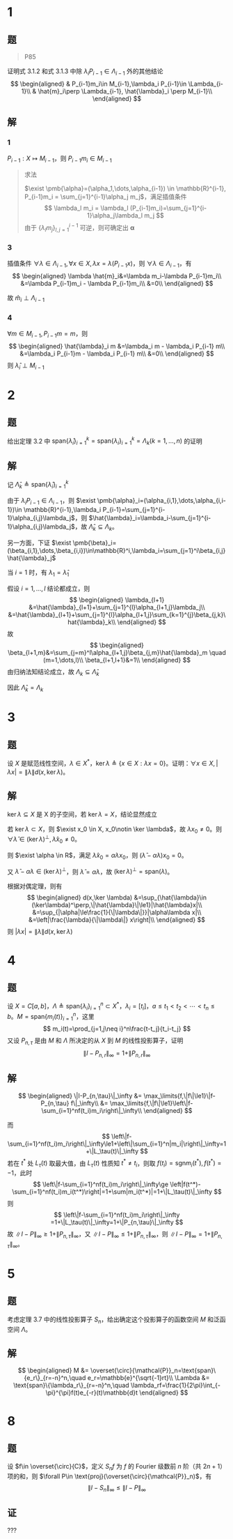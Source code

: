 # 1

## 题

> P85

证明式 3.1.2 和式 3.1.3 中除 $\lambda_iP_{i-1}\in \Lambda_{i-1}$ 外的其他结论
$$
\begin{aligned}
& P_{i-1}m_i\in M_{i-1},\lambda_i P_{i-1}\in \Lambda_{i-1}\\
& \hat{m}_i\perp \Lambda_{i-1}, \hat{\lambda}_i \perp M_{i-1}\\
\end{aligned}
$$

## 解

### 1

$P_{i-1}:X\mapsto M_{i-1}$，则 $P_{i-1}m_i\in M_{i-1}$ 

> 求法
>
> $\exist \pmb{\alpha}=(\alpha_1,\dots,\alpha_{i-1}) \in \mathbb{R}^{i-1},  P_{i-1}m_i = \sum_{j=1}^{i-1}\alpha_j m_j$，满足插值条件
> $$
> \lambda_l m_i = \lambda_l (P_{i-1}m_i)=\sum_{j=1}^{i-1}\alpha_j\lambda_l m_j
> $$
> 由于 $\{\lambda_l m_j\}_{l,j=1}^{i-1}$ 可逆，则可确定出 $\pmb{\alpha}$ 

### 3

插值条件 $\forall \lambda \in \Lambda_{i-1}, \forall x \in X, \lambda x =\lambda(P_{i-1}x)$，则 $\forall \lambda \in \Lambda_{i-1}$，有
$$
\begin{aligned}
\lambda \hat{m}_i&=\lambda m_i-\lambda P_{i-1}m_i\\
&=\lambda P_{i-1}m_i - \lambda P_{i-1}m_i\\
&=0\\
\end{aligned}
$$

故 $\hat{m}_i \perp \Lambda_{i-1}$ 

### 4

$\forall m \in M_{i-1},P_{i-1}m=m$，则
$$
\begin{aligned}
\hat{\lambda}_i m
&=\lambda_i m - \lambda_i P_{i-1} m\\
&=\lambda_i P_{i-1}m - \lambda_i P_{i-1} m\\
&=0\\
\end{aligned}
$$
则 $\hat{\lambda}_i\perp M_{i-1}$ 

# 2

## 题

给出定理 3.2 中 $\text{span}\{\hat{\lambda}_i\}_{i=1}^k=\text{span}\{\lambda_i\}_{i=1}^k=\Lambda_k(k=1,\dots,n)$ 的证明

## 解

记 $\hat{\Lambda}_k\triangleq \text{span}\{\hat{\lambda}_i\}_{i=1}^k$ 

由于 $\lambda_i P_{i-1}\in \Lambda_{i-1}$，则 $\exist \pmb{\alpha}_i=(\alpha_{i,1},\dots,\alpha_{i,i-1})\in \mathbb{R}^{i-1},\lambda_i P_{i-1}=\sum_{j=1}^{i-1}\alpha_{i,j}\lambda_j$，则 $\hat{\lambda}_i=\lambda_i-\sum_{j=1}^{i-1}\alpha_{i,j}\lambda_j$，故 $\hat{\Lambda}_k\subseteq \Lambda_k$。

另一方面，下证 $\exist \pmb{\beta}_i=(\beta_{i,1},\dots,\beta_{i,i})\in\mathbb{R}^i,\lambda_i=\sum_{j=1}^i\beta_{i,j}\hat{\lambda}_j$ 

当 $i=1$ 时，有 $\lambda_1=\hat{\lambda}_1$ 

假设 $i=1,...,l$ 结论都成立，则
$$
\begin{aligned}
\lambda_{l+1}
&=\hat{\lambda}_{l+1}+\sum_{j=1}^{l}\alpha_{l+1,j}\lambda_j\\
&=\hat{\lambda}_{l+1}+\sum_{j=1}^{l}\alpha_{l+1,j}\sum_{k=1}^{j}\beta_{j,k}\hat{\lambda}_k\\
\end{aligned}
$$
故
$$
\begin{aligned}
\beta_{l+1,m}&=\sum_{j=m}^l\alpha_{l+1,j}\beta_{j,m}\hat{\lambda}_m \quad (m=1,\dots,l)\\
\beta_{l+1,l+1}&=1\\
\end{aligned}
$$
由归纳法知结论成立，故 $\Lambda_k\subseteq \hat{\Lambda}_k$ 

因此 $\hat{\Lambda}_k = \Lambda_k$ 

# 3

## 题

设 $X$ 是赋范线性空间，$\lambda \in X^*$，$\ker \lambda \triangleq\{x\in X:\lambda x= 0\}$。证明：$\forall x \in X,|\lambda x|=\|\lambda\| d(x,\ker \lambda)$。

## 解

$\ker \lambda \subseteq X$ 是 X 的子空间，若 $\ker \lambda = X$，结论显然成立

若 $\ker \lambda \subset X$，则 $\exist x_0 \in X, x_0\notin \ker \lambda$，故 $\lambda x_0\neq 0$。则 $\forall \hat{\lambda} \in (\ker \lambda)^\perp,\hat{\lambda}x_0 \neq 0$。

则 $\exist \alpha \in R$，满足 $\hat{\lambda}x_0=\alpha\lambda x_0$，则 $(\hat{\lambda}-\alpha\lambda)x_0=0$。

又 $\hat{\lambda}-\alpha\lambda \in (\ker\lambda)^\perp$，则 $\hat{\lambda}=\alpha \lambda$，故 $(\ker \lambda)^\perp=\text{span}(\lambda)$。

根据对偶定理，则有
$$
\begin{aligned}
d(x,\ker \lambda)
&=\sup_{\hat{\lambda}\in (\ker\lambda)^\perp,\|\hat{\lambda}\|\le1}|\hat{\lambda}x|\\
&=\sup_{|\alpha|\le\frac{1}{\|\lambda\|}}|\alpha\lambda x|\\
&=\left|\frac{\lambda}{\|\lambda\|} x\right|\\
\end{aligned}
$$
则 $|\lambda x|=\|\lambda\| d(x,\ker \lambda)$ 

# 4

## 题

设 $X=C[a,b]$，$\Lambda\triangleq \text{span}\{\lambda_i\}_{i=1}^n\subset X^*$，$\lambda_i=[t_i]$，$a\le t_1 <t_2<\cdots<t_n\le b$。$M=\text{span}\{m_i(t)\}_{i=1}^n$，这里
$$
m_i(t)=\prod_{j=1,j\neq i}^n\frac{t-t_j}{t_i-t_j}
$$
又设 $P_{n,\tau}$ 是由 $M$ 和 $\Lambda$ 所决定的从 $X$ 到 $M$ 的线性投影算子，证明
$$
\|I-P_{n,r}\|_{\infty}=1+\|P_{n,r}\|_{\infty}
$$

## 解

$$
\begin{aligned}
\|I-P_{n,\tau}\|_\infty &= \max_\limits{f,\|f\|\le1}\|f-P_{n,\tau} f\|_\infty\\
&= \max_\limits{f,\|f\|\le1}\left\|f-\sum_{i=1}^nf(t_i)m_i\right\|_\infty\\
\end{aligned}
$$

而
$$
\left\|f-\sum_{i=1}^nf(t_i)m_i\right\|_\infty\le1+\left\|\sum_{i=1}^n|m_i|\right\|_\infty=1+\|L_\tau(t)\|_\infty
$$
若在 $t^*$ 处 $L_\tau(t)$ 取最大值，由 $L_\tau(t)$ 性质知 $t^*\neq t_i$，则取 $f(t_i)=\text{sgn} m_i(t^*),f(t^*)=-1$，此时
$$
\left\|f-\sum_{i=1}^nf(t_i)m_i\right\|_\infty\ge \left|f(t^*)-\sum_{i=1}^nf(t_i)m_i(t^*)\right|=1+\sum|m_i(t^*)|=1+\|L_\tau(t)\|_\infty
$$
则
$$
\left\|f-\sum_{i=1}^nf(t_i)m_i\right\|_\infty =1+\|L_\tau(t)\|_\infty=1+\|P_{n,\tau}\|_\infty
$$
故 $\|I-P\|_\infty\ge 1+\|P_{n,\tau}\|_\infty$，又 $\|I-P\|_\infty\le 1+\|P_{n,\tau}\|_\infty$，则 $\|I-P\|_\infty = 1+\|P_{n,\tau}\|_\infty$。
# 5

## 题

考虑定理 3.7 中的线性投影算子 $S_n$，给出确定这个投影算子的函数空间 $M$ 和泛函空间 $\Lambda$。

## 解

$$
\begin{aligned}
M &= \overset{\circ}{\mathcal{P}}_n=\text{span}\{e_r\}_{r=-n}^n,\quad e_r=\mathbb{e}^{\sqrt{-1}rt}\\
\Lambda &= \text{span}\{\lambda_r\}_{r=-n}^n,\quad \lambda_rf=\frac{1}{2\pi}\int_{-\pi}^{\pi}f(t)e_{-r}(t)\mathbb{d}t
\end{aligned}
$$

# 8

## 题

设 $f\in \overset{\circ}{C}$，定义 $S_nf$ 为 $f$ 的 Fourier 级数前 $n$ 阶（共 $2n+1$）项的和，则 $\forall P\in \text{proj}(\overset{\circ}{\mathcal{P}}_n)$，有
$$
\|I-S_n\|_\infty\le\|I-P\|_\infty
$$

## 证

???

